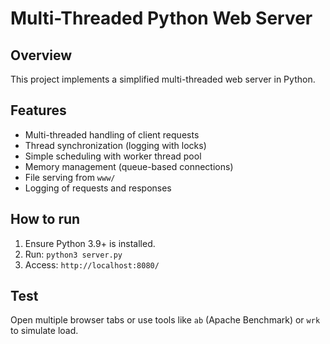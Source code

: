 # Multi-Threaded Python Web Server

## Overview
This project implements a simplified multi-threaded web server in Python.

## Features
- Multi-threaded handling of client requests
- Thread synchronization (logging with locks)
- Simple scheduling with worker thread pool
- Memory management (queue-based connections)
- File serving from `www/`
- Logging of requests and responses

## How to run
1. Ensure Python 3.9+ is installed.
2. Run: `python3 server.py`
3. Access: `http://localhost:8080/`

## Test
Open multiple browser tabs or use tools like `ab` (Apache Benchmark) or `wrk` to simulate load.
